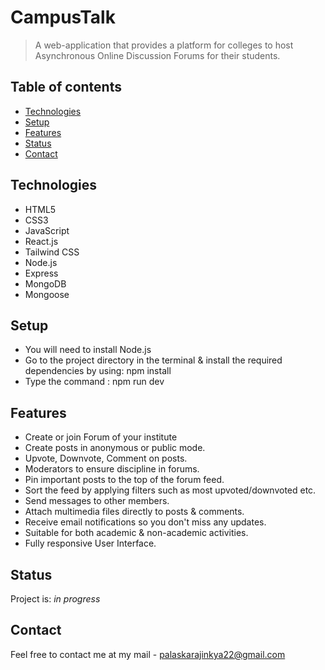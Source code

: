 # CampusTalk
> A web-application that provides a platform for colleges to host Asynchronous Online Discussion Forums for their students.

## Table of contents

- [Technologies](#technologies)
- [Setup](#setup)
- [Features](#features)
- [Status](#status)
- [Contact](#contact)

## Technologies

- HTML5
- CSS3
- JavaScript
- React.js
- Tailwind CSS
- Node.js
- Express
- MongoDB
- Mongoose

## Setup

* You will need to install Node.js
* Go to the project directory in the terminal & install the required dependencies by using: npm install
* Type the command : npm run dev

## Features

- Create or join Forum of your institute
- Create posts in anonymous or public mode.
- Upvote, Downvote, Comment on posts.
- Moderators to ensure discipline in forums.
- Pin important posts to the top of the forum feed.
- Sort the feed by applying filters such as most upvoted/downvoted etc.
- Send messages to other members.
- Attach multimedia files directly to posts & comments.
- Receive email notifications so you don't miss any updates.
- Suitable for both academic & non-academic activities.
- Fully responsive User Interface.

## Status

Project is: _in progress_

## Contact

Feel free to contact me at my mail - palaskarajinkya22@gmail.com

